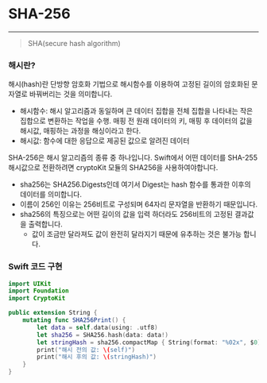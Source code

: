 # SHA-256

---

> SHA(secure hash algorithm)
> 

### 해시란?

해시(hash)란 단방향 암호화 기법으로 해시함수를 이용하여 고정된 길이의 암호화된 문자열로 바꿔버리는 것을 의미합니다.

- 해시함수: 해시 알고리즘과 동일하며 큰 데이터 집합을 전체 집합을 나타내는 작은 집합으로 변환하는 작업을 수행. 매핑 전 원래 데이터의 키, 매핑 후 데이터의 값을 해시값, 매핑하는 과정을 해싱이라고 한다.
- 해시값: 함수에 대한 응답으로 제공된 값으로 알려진 데이터

SHA-256은 해시 알고리즘의 종류 중 하나입니다.
Swift에서 어떤 데이터를 SHA-255 해시값으로 전환하려면 cryptoKit 모듈의 SHA256을 사용하여야합니다.

- sha256는 SHA256.Digests인데 여기서 Digest는 hash 함수를 통과한 이후의 데이터를 의미합니다.
- 이름이 256인 이유는 256비트로 구성되며 64자리 문자열을 반환하기 때문입니다.
- sha256의 특징으로는 어떤 길이의 값을 입력 하더라도 256비트의 고정된 결과값을 출력합니다.
    - 값이 조금만 달라져도 값이 완전히 달라지기 때문에 유추하는 것은 불가능 합니다.

### Swift 코드 구현

```swift
import UIKit
import Foundation
import CryptoKit

public extension String {
    mutating func SHA256Print() {
        let data = self.data(using: .utf8)
        let sha256 = SHA256.hash(data: data!)
        let stringHash = sha256.compactMap { String(format: "%02x", $0)}.joined()
        print("해시 전의 값: \(self)")
        print("해시 후의 값: \(stringHash)")
    }
}
```